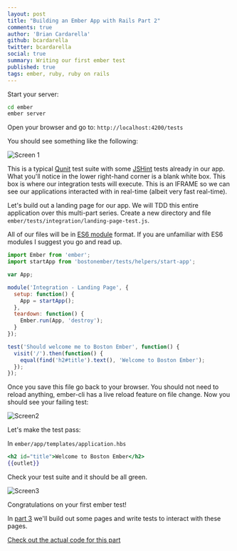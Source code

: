 ```yaml
---
layout: post
title: "Building an Ember App with Rails Part 2"
comments: true
author: 'Brian Cardarella'
github: bcardarella
twitter: bcardarella
social: true
summary: Writing our first ember test
published: true
tags: ember, ruby, ruby on rails
---
```


Start your server:

```bash
cd ember
ember server
```

Open your browser and go to: `http://localhost:4200/tests`

You should see something like the following:

![Screen 1](http://i.imgur.com/bufKV2c.png)

This is a typical [Qunit](http://qunitjs.com/) test suite with some
[JSHint](http://www.jshint.com/) tests already in our app. What you'll notice in the lower
right-hand corner is a blank white box. This box is where our
integration tests will execute. This is an IFRAME so we can see our
applications interacted with in real-time (albeit very fast real-time).

Let's build out a landing page for our app. We will TDD this entire
application over this multi-part series. Create a new directory and file
`ember/tests/integration/landing-page-test.js`.

All of our files will be in
[ES6 module](http://wiki.ecmascript.org/doku.php?id=harmony:modules)
format. If you are unfamiliar with ES6 modules I suggest you go and read
up.

```js
import Ember from 'ember';
import startApp from 'bostonember/tests/helpers/start-app';

var App;

module('Integration - Landing Page', {
  setup: function() {
    App = startApp();
  },
  teardown: function() {
    Ember.run(App, 'destroy');
  }
});

test('Should welcome me to Boston Ember', function() {
  visit('/').then(function() {
    equal(find('h2#title').text(), 'Welcome to Boston Ember');
  });
});
```

Once you save this file go back to your browser. You should not need to reload anything, ember-cli has a live reload feature on file
change. Now you should see your failing test:

![Screen2](http://i.imgur.com/l7y146I.png)

Let's make the test pass:

In `ember/app/templates/application.hbs`

```hbs
<h2 id="title">Welcome to Boston Ember</h2>
{{outlet}}
```

Check your test suite and it should be all green.

![Screen3](http://i.imgur.com/242RLGf.png)

Congratulations on your first ember test!

In [part 3](http://reefpoints.dockyard.com/2014/05/09/building-an-ember-app-with-rails-part-3.html) we'll build out some pages and write tests to interact with
these pages.

[Check out the actual code for this
part](https://github.com/bostonember/website/commit/b17a67b9368acec29c88f4aaa83eceb82a9f143d)
